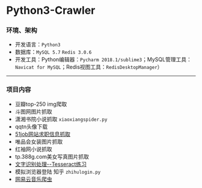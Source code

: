 # Python3-Crawler

### 环境、架构
- 开发语言：`Python3`
- 数据库：`MySQL 5.7` `Redis 3.0.6`
- 开发工具：Python编辑器：`Pycharm 2018.1/sublime3`；MySQL管理工具：`Navicat for MySQL`；Redis视图工具：`RedisDesktopManager`）
**********
### 项目内容
- 豆瓣top-250 img爬取
- 斗图网图片抓取
- 潇湘书院小说抓取  `xiaoxiangspider.py`
- qqtn头像下载
- [51job网站求职信息抓取](https://github.com/HAOyanWEI24/Crawler/tree/master/job51)
- 唯品会女装图片抓取
- 红袖网小说抓取
- tp.388g.com美女写真图片抓取
- [文字识别处理--Tesseract练习 ](https://github.com/HAOyanWEI24/Crawler/tree/master/verify)
- 模拟浏览器登陆 知乎 `zhihulogin.py`
- [网易云音乐爬虫](https://github.com/HAOyanWEI24/Crawler/tree/master/music163-master)
